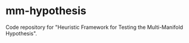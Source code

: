 # mm-hypothesis
Code repository for "Heuristic Framework for Testing the Multi-Manifold Hypothesis".

